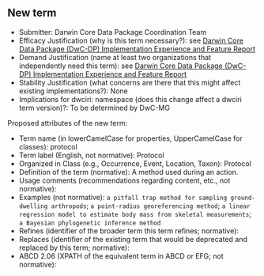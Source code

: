 ## New term

* Submitter: Darwin Core Data Package Coordination Team
* Efficacy Justification (why is this term necessary?): see [Darwin Core Data Package (DwC-DP) Implementation Experience and Feature Report](https://gbif.github.io/dwc-dp/docs/dwc_dp_implementation_feature_reports.pdf)
* Demand Justification (name at least two organizations that independently need this term): see [Darwin Core Data Package (DwC-DP) Implementation Experience and Feature Report](https://gbif.github.io/dwc-dp/docs/dwc_dp_implementation_feature_reports.pdf)
* Stability Justification (what concerns are there that this might affect existing implementations?): None
* Implications for dwciri: namespace (does this change affect a dwciri term version)?: To be determined by DwC-MG

Proposed attributes of the new term:

* Term name (in lowerCamelCase for properties, UpperCamelCase for classes): protocol
* Term label (English, not normative): Protocol
* Organized in Class (e.g., Occurrence, Event, Location, Taxon): Protocol
* Definition of the term (normative): A method used during an action.
* Usage comments (recommendations regarding content, etc., not normative): 
* Examples (not normative): `a pitfall trap method for sampling ground-dwelling arthropods`; `a point-radius georeferencing method`; `a linear regression model to estimate body mass from skeletal measurements`; `a Bayesian phylogenetic inference method`
* Refines (identifier of the broader term this term refines; normative): 
* Replaces (identifier of the existing term that would be deprecated and replaced by this term; normative): 
* ABCD 2.06 (XPATH of the equivalent term in ABCD or EFG; not normative): 
